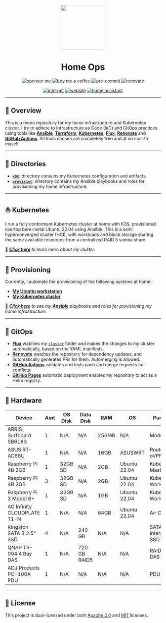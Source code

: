 <div align="center">

<img src="https://simpleicons.org/icons/kubernetes.svg" align="center" width="144px" height="144px"/>

# Home Ops
[![sponsor me](https://img.shields.io/badge/sponsor-30363D?style=for-the-badge&logo=GitHub-Sponsors&logoColor=#white)](https://github.com/sponsors/simbleau)
[![buy me a coffee](https://img.shields.io/badge/Buy_Me_A_Coffee-FFDD00?style=for-the-badge&logo=buy-me-a-coffee&logoColor=black)](https://buymeacoffee.com/simbleau)
[![pre-commit](https://img.shields.io/badge/pre--commit-disabled-red?logo=pre-commit&logoColor=white&style=for-the-badge)](https://github.com/pre-commit/pre-commit)
[![renovate](https://img.shields.io/github/workflow/status/simbleau/home-ops/Schedule%20-%20Renovate?label=renovate&logo=renovatebot&style=for-the-badge)](https://github.com/onedr0p/home-ops/actions/workflows/)

[![internet](https://img.shields.io/uptimerobot/status/m791626909-5410cf23ca18cabcf74e32fa?color=lightgray&label=my%20home%20internet&style=flat-square&logo=opnSense&logoColor=white)](https://uptimerobot.com)
[![website](https://img.shields.io/uptimerobot/status/m791626907-5129386a08c0539012946152?logo=googlechrome&logoColor=white&color=lightgray&label=my%20website&style=flat-square)](https://spencer.imbleau.com)
[![home assistant](https://img.shields.io/uptimerobot/status/m791626943-e78c1a531a0ebfe443491da8?logo=homeassistant&logoColor=white&color=lightgray&label=my%20home%20assistant&style=flat-square)](https://www.home-assistant.io/)

</div>

---

## 📖 Overview
This is a mono repository for my home infrastructure and Kubernetes cluster. I try to adhere to Infrastructure as Code (IaC) and GitOps practices using tools like [__Ansible__](https://www.ansible.com/), [__Terraform__](https://www.terraform.io/), [__Kubernetes__](https://kubernetes.io/), [__Flux__](https://fluxcd.io/), [__Renovate__](https://renovatebot.com/) and [__GitHub Actions__](https://github.com/features/actions). All tools chosen are completely free and at no cost to myself.

---

## 📁 Directories

- [__`k8s`__](./k8s/): directory contains my Kubernetes configuration and artifacts.
- [__`provision`__](./provision/): directory contains my Ansible playbooks and roles for provisioning my home infrastructure.

---

## ⛵ Kubernetes
I run a fully conformant Kubernetes cluster at home with K3S, provisioned overtop bare-metal Ubuntu 22.04 using Ansible. This is a semi hyperconverged cluster (HCI), with workloads and block storage sharing the same available resources from a centralized RAID 5 samba share.

📘 _[__Click here__](./k8s/) to learn more about my cluster._

---

## 🏁 Provisioning
Currently, I automate the provisioning of the following systems at home:
- [__My Ubuntu workstation__](./provision/ubuntu-workstation/)
- [__My Kubernetes cluster__](./provision/k8s/)

📙 _[__Click here__](./provision/) to see my [__Ansible__](https://www.ansible.com/) playbooks and roles for provisioning my home infrastructure._

---

## 🤖 GitOps
- [__Flux__](https://fluxcd.io/) watches my [`cluster`](./k8s/cluster/) folder and makes the changes to my cluster automatically, based on the YAML manifests.
- [__Renovate__](https://renovatebot.com/) watches the repository for dependency updates, and automatically generates PRs for them. Automerging is allowed.
- [__GitHub Actions__](https://github.com/features/actions) validates and tests push and merge requests for conflicts.
- [__GitHub Pages__](https://pages.github.com/) automatic deployment enables my repository to act as a Helm registry.

---

## 🔧 Hardware
| Device                      | Amt | OS Disk | Data Disk    | RAM   | OS           | Purpose             |
| --------------------------- | --- | ------- | ------------ | ----- | ------------ | ------------------- |
| ARRIS Surfboard SB6183      | 1   | N/A     | N/A          | 256MB | N/A          | Modem               |
| ASUS RT-AC68U               | 1   | N/A     | N/A          | 16GB  | ASUSWRT      | Router, oVPN, SMB   |
| Raspberry Pi 4B 2GB         | 1   | 32GB SD | N/A          | 2GB   | Ubuntu 22.04 | Kubernetes Master   |
| Raspberry Pi 4B 2GB         | 3   | 32GB SD | N/A          | 2GB   | Ubuntu 22.04 | Kubernetes Worker   |
| Raspberry Pi 3 Model B+     | 1   | 32GB SD | N/A          | 1GB   | Ubuntu 22.04 | Kubernetes Worker   |
| AC Infinity CLOUDPLATE T1-N | 1   | N/A     | N/A          | 64GB  | Ubuntu 22.04 | Air Cooling         |
| Kingston SATA 3 2.5" SSD    | 4   | N/A     | 240 GB       | N/A   | N/A          | SATA 3 Internal SSD |
| QNAP TR-004 4 Bay DAS       | 1   | N/A     | 720 GB RAID5 | N/A   | N/A          | RAID 5 DAS          |
| ADJ Products PC-100A PDU    | 1   | N/A     | N/A          | N/A   | N/A          | PDU                 |

---

## 🔏 License
This project is dual-licensed under both [Apache 2.0](LICENSE-APACHE) and [MIT](LICENSE-MIT) licenses.